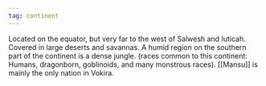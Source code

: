 ```yaml
---
tag: continent
---
```

Located on the equator, but very far to the west of Salwesh and Iuticah. Covered in large deserts and savannas. A humid region on the southern part of the continent is a dense jungle. (races common to this continent: Humans, dragonborn, goblinoids, and many monstrous races). [[Mansu]] is mainly the only nation in Vokira.